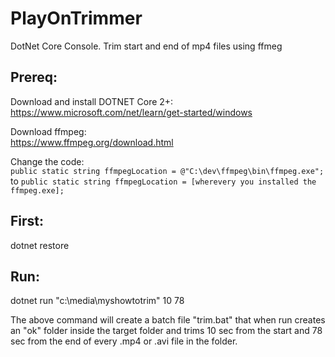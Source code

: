 # PlayOnTrimmer
DotNet Core Console. Trim start and end of mp4 files using ffmeg 

## Prereq:  

Download and install DOTNET Core 2+:  
https://www.microsoft.com/net/learn/get-started/windows

Download ffmpeg:  
https://www.ffmpeg.org/download.html

Change the code:  
`public static string ffmpegLocation = @"C:\dev\ffmpeg\bin\ffmpeg.exe";`  to
`public static string ffmpegLocation = [wherevery you installed the ffmpeg.exe];`

## First:
dotnet restore  

## Run:
dotnet run "c:\media\myshowtotrim" 10 78  

The above command will create a batch file "trim.bat" that when run creates an "ok\" folder inside the target folder and trims 10 sec from the start and 78 sec from the end of every .mp4 or .avi file in the folder.
